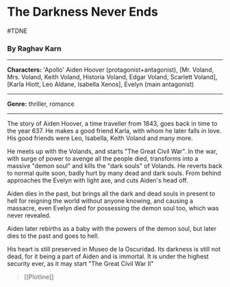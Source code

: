 
# The Darkness Never Ends
#TDNE 

### By Raghav Karn

---

**Characters:** 'Apollo' Aiden Hoover (protagonist+antagonist), [Mr. Voland, Mrs. Voland, Keith Voland, Historia Voland, Edgar Voland, Scarlett Voland], [Karla Hiott, Leo Aldane, Isabella Xenos], Evelyn (main antagonist)

---

**Genre:** thriller, romance

---

The story of Aiden Hoover, a time traveller from 1843, goes back in time to the year 637. He makes a good friend Karla, with whom he later falls in love. His good friends were Leo, Isabella, Keith Voland and many more.

He meets up with the Volands, and starts "The Great Civil War". In the war, with surge of power to avenge all the people died, transforms into a massive "demon soul" and kills the "dark souls" of Volands. He reverts back to normal quite soon, badly hurt by many dead and dark souls. From behind approaches the Evelyn with light axe, and cuts Aiden's head off.

Aiden dies in the past, but brings all the dark and dead souls in present to hell for reigning the world without anyone knowing, and causing a massacre, even Evelyn died for possessing the demon soul too, which was never revealed.

Aiden later rebirths as a baby with the powers of the demon soul, but later dies to the past and goes to hell.

His heart is still preserved in Museo de la Oscuridad. Its darkness is still not dead, for it being a part of Aiden and is immortal. It is under the highest security ever, as it may start "The Great Civil War II"

> [[Plotline]]